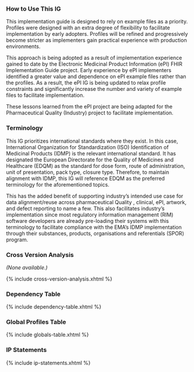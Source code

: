 ### How to Use This IG 
This implementation guide is designed to rely on example files as a priority. Profiles were designed with an extra degree of flexibility to facilitate implementation by early adopters. Profiles will be refined and progressively become stricter as implementers gain practical experience with production environments.

This approach is being adopted as a result of implementation experience gained to date by the Electronic Medicinal Product Information (ePI) FHIR Implementation Guide project. Early experience by ePI implementers identified a greater value and dependence on ePI example files rather than the profiles. As a result, the ePI IG is being updated to relax profile constraints and significantly increase the number and variety of example files to facilitate implementation.

These lessons learned from the ePI project are being adapted for the Pharmaceutical Quality (Industry) project to facilitate implementation.

### Terminology
This IG prioritizes international standards where they exist. In this case, International Organization for Standardization (ISO) Identification of Medicinal Products (IDMP) is the relevant international standard. It has designated the European Directorate for the Quality of Medicines and Healthcare (EDQM) as the standard for dose form, route of administration, unit of presentation, pack type, closure type. Therefore, to maintain alignment with IDMP, this IG will reference EDQM as the preferred terminology for the aforementioned topics. 

This has the added benefit of supporting industry’s intended use case for data alignment/reuse across pharmaceutical Quality , clinical, ePI, artwork, and defect reporting to name a few. This also facilitates industry’s implementation since most regulatory information management (RIM) software developers are already pre-loading their systems with this terminology to facilitate compliance with the EMA’s IDMP implementation through their substances, products, organisations and referentials (SPOR) program.

### Cross Version Analysis
*(None available.)*

{% include cross-version-analysis.xhtml %}

### Dependency Table

{% include dependency-table.xhtml %}

### Global Profiles Table

{% include globals-table.xhtml %}

### IP Statements

{% include ip-statements.xhtml %}